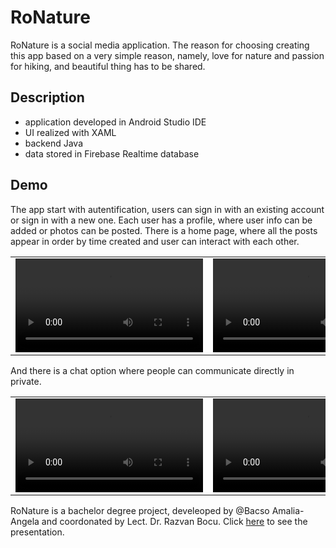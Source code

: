 # RoNature

RoNature is a social media application. The reason for choosing creating this app based on a very simple reason, namely, love for nature and passion for hiking, and beautiful thing has to be shared.

## Description

- application developed in Android Studio IDE
- UI realized with XAML
- backend Java
- data stored in Firebase Realtime database

## Demo

The app start with autentification, users can sign in with an existing account or sign in with a new one.
Each user has a profile, where user info can be added or photos can be posted. 
There is a home page, where all the posts appear in order by time created  and user can interact with each other.

<table>
  <tr>
    <td>
      <video autoplay>
        <source src="Demo videos/profil.mp4" type="video/mp4">
      </video>
    </td>
    <td>
      <video autoplay>
        <source src="Demo videos/home page.mp4" type="video/mp4">
      </video>
    </td>
    
  </tr>
</table>


And there is a chat option where people can communicate directly in private.


<table>
  <tr>
    <td>
      <video autoplay>
        <source src="Demo videos/petal_20220629_222402.mp4" type="video/mp4">
      </video>
    </td>
    <td>
      <video autoplay>
        <source src="Demo videos/petal_20220629_222507.mp4" type="video/mp4">
      </video>
    </td>
    
  </tr>
</table>



RoNature is a bachelor degree project, develeoped by @Bacso Amalia- Angela and coordonated by Lect. Dr. Razvan Bocu. Click [here](https://www.canva.com/design/DAFFAupbeN0/wcBxQ8HVll3u890A4sd7yg/edit#) to see the presentation.
